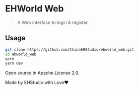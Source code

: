 # EHWorld Web

> A Web interface to login & register.

## Usage

```sh
git clone https://github.com/ChinaEHStudio/ehworld_web.git
cd ehworld_web
yarn
yarn dev
```

Open source in Apache License 2.0.

Made by EHStudio with Love❤
